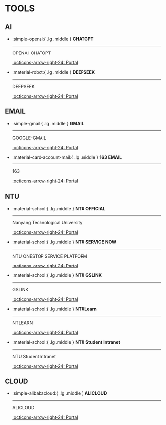 # TOOLS

## AI

<div class="grid cards" markdown>

-   :simple-openai:{ .lg .middle } __CHATGPT__

    ---

    OPENAI-CHATGPT

    [:octicons-arrow-right-24: <a href="https://chatgpt.com/" target="_blank"> Portal </a>](#)

-   :material-robot:{ .lg .middle } __DEEPSEEK__

    ---

    DEEPSEEK

    [:octicons-arrow-right-24: <a href="https://chat.deepseek.com/" target="_blank"> Portal </a>](#)

</div>

## EMAIL

<div class="grid cards" markdown>

-   :simple-gmail:{ .lg .middle } __GMAIL__

    ---

    GOOGLE-GMAIL

    [:octicons-arrow-right-24: <a href="https://mail.google.com/mail/" target="_blank"> Portal </a>](#)

-   :material-card-account-mail:{ .lg .middle } __163 EMAIL__

    ---

    163

    [:octicons-arrow-right-24: <a href="https://mail.163.com/" target="_blank"> Portal </a>](#)

</div>

## NTU

<div class="grid cards" markdown>

-   :material-school:{ .lg .middle } __NTU OFFICIAL__

    ---

    Nanyang Technological University

    [:octicons-arrow-right-24: <a href="https://www.ntu.edu.sg//" target="_blank"> Portal </a>](#)

-   :material-school:{ .lg .middle } __NTU SERVICE NOW__

    ---

    NTU ONESTOP SERVICE PLATFORM

    [:octicons-arrow-right-24: <a href="https://ntuadminonestop.service-now.com/ntussp" target="_blank"> Portal </a>](#)

-   :material-school:{ .lg .middle } __NTU GSLINK__

    ---

    GSLINK

    [:octicons-arrow-right-24: <a href="https://sso.wis.ntu.edu.sg/links/pgstudent.html" target="_blank"> Portal </a>](#)

-   :material-school:{ .lg .middle } __NTULearn__

    ---

    NTLEARN

    [:octicons-arrow-right-24: <a href="https://ntulearn.ntu.edu.sg/ultra/institution-page" target="_blank"> Portal </a>](#)

-   :material-school:{ .lg .middle } __NTU Student Intranet__

    ---

    NTU Student Intranet

    [:octicons-arrow-right-24: <a href="https://entuedu.sharepoint.com/sites/student" target="_blank"> Portal </a>](#)


</div>

## CLOUD

<div class="grid cards" markdown>

-   :simple-alibabacloud:{ .lg .middle } __ALICLOUD__

    ---

    ALICLOUD

    [:octicons-arrow-right-24: <a href="https://cn.aliyun.com/" target="_blank"> Portal </a>](#)

</div>